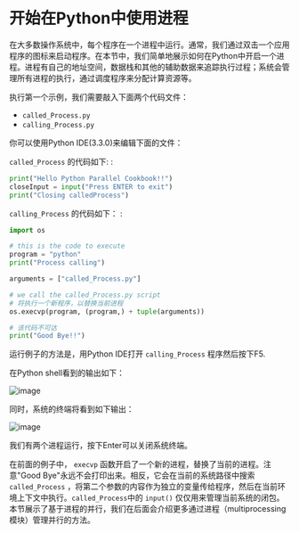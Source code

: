 # 开始在Python中使用进程

在大多数操作系统中，每个程序在一个进程中运行。通常，我们通过双击一个应用程序的图标来启动程序。在本节中，我们简单地展示如何在Python中开启一个进程。进程有自己的地址空间，数据栈和其他的辅助数据来追踪执行过程；系统会管理所有进程的执行，通过调度程序来分配计算资源等。

执行第一个示例，我们需要敲入下面两个代码文件：

-   `called_Process.py`
-   `calling_Process.py`

你可以使用Python IDE(3.3.0)来编辑下面的文件：

`called_Process` 的代码如下: :

```python
print("Hello Python Parallel Cookbook!!")
closeInput = input("Press ENTER to exit")
print("Closing calledProcess")
```

`calling_Process` 的代码如下： :

```python
import os

# this is the code to execute
program = "python"
print("Process calling")

arguments = ["called_Process.py"]

# we call the called_Process.py script
# 将执行一个新程序，以替换当前进程
os.execvp(program, (program,) + tuple(arguments))

# 该代码不可达
print("Good Bye!!")
```

运行例子的方法是，用Python IDE打开 `calling_Process` 程序然后按下F5.

在Python shell看到的输出如下：

![image](https://i.loli.net/2021/05/31/LatEP9rOdsluXcR.png)

同时，系统的终端将看到如下输出：

![image](https://i.loli.net/2021/05/31/Ot4FogKHXy3k1Il.png)

我们有两个进程运行，按下Enter可以关闭系统终端。

在前面的例子中， `execvp` 函数开启了一个新的进程，替换了当前的进程。注意"Good Bye"永远不会打印出来。相反，它会在当前的系统路径中搜索 `called_Process` ，将第二个参数的内容作为独立的变量传给程序，然后在当前环境上下文中执行。`called_Process`中的 `input()` 仅仅用来管理当前系统的闭包。本节展示了基于进程的并行，我们在后面会介绍更多通过进程（multiprocessing模块）管理并行的方法。

